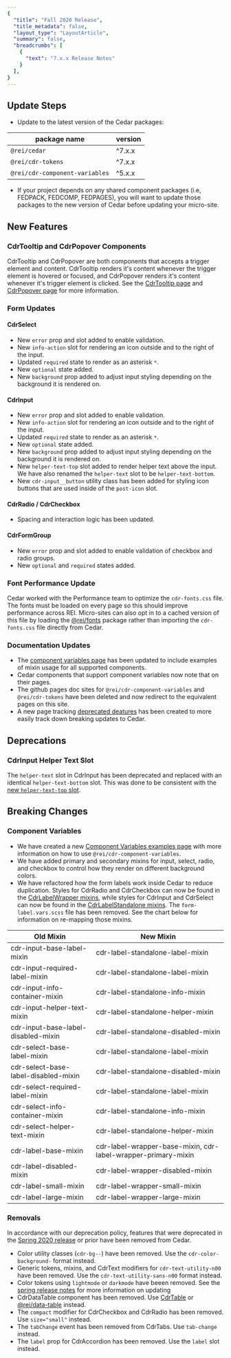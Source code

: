 ```yaml
---
{
  "title": "Fall 2020 Release",
  "title_metadata": false,
  "layout_type": "LayoutArticle",
  "summary": false,
  "breadcrumbs": [
    {
      "text": "7.x.x Release Notes"
    }
  ],
}
---
```


<cdr-doc-table-of-contents-shell parentSelector='h2' childSelector='h3'>

## Update Steps

- Update to the latest version of the Cedar packages:

| package name | version |
|--------------|---------|
| `@rei/cedar` | ^7.x.x |
| `@rei/cdr-tokens` | ^7.x.x |
| `@rei/cdr-component-variables` | ^5.x.x |

- If your project depends on any shared component packages (i.e, FEDPACK, FEDCOMP, FEDPAGES), you will want to update those packages to the new version of Cedar before updating your micro-site.

## New Features

### CdrTooltip and CdrPopover Components

CdrTooltip and CdrPopover are both components that accepts a trigger element and content. CdrTooltip renders it's content whenever the trigger element is hovered or focused, and CdrPopover renders it's content whenever it's trigger element is clicked. See the [CdrTooltip page](../../components/tooltip) and  [CdrPopover page](../../components/popover) for more information.

### Form Updates

#### CdrSelect
- New `error` prop and slot added to enable validation.
- New `info-action` slot for rendering an icon outside and to the right of the input.
- Updated `required` state to render as an asterisk `*`.
- New `optional` state added.
- New `background` prop added to adjust input styling depending on the background it is rendered on.

#### CdrInput
- New `error` prop and slot added to enable validation.
- New `info-action` slot for rendering an icon outside and to the right of the input.
- Updated `required` state to render as an asterisk `*`.
- New `optional` state added.
- New `background` prop added to adjust input styling depending on the background it is rendered on.
- New `helper-text-top` slot added to render helper text above the input. We have also renamed the `helper-text` slot to be `helper-text-bottom`.
- New `cdr-input__button` utility class has been added for styling icon buttons that are used inside of the `post-icon` slot.

#### CdrRadio / CdrCheckbox
- Spacing and interaction logic has been updated.

#### CdrFormGroup
- New `error` prop and slot added to enable validation of checkbox and radio groups.
- New `optional` and `required` states added.

### Font Performance Update

Cedar worked with the Performance team to optimize the `cdr-fonts.css` file. The fonts must be loaded on every page so this should improve performance across REI. Micro-sites can also opt in to a cached version of this file by loading the [@rei/fonts](https://git.rei.com/projects/FEDPACK/repos/rei-fonts/browse) package rather than importing the `cdr-fonts.css` file directly from Cedar.

### Documentation Updates

- The [component variables page](../../components/component-variables) has been updated to include examples of mixin usage for all supported components.
- Cedar components that support component variables now note that on their pages.
- The github pages doc sites for `@rei/cdr-component-variables` and `@rei/cdr-tokens` have been deleted and now redirect to the equivalent pages on this site.
- A new page tracking [deprecated deatures](../deprecated) has been created to more easily track down breaking updates to Cedar.

## Deprecations

### CdrInput Helper Text Slot

The `helper-text` slot in CdrInput has been deprecated and replaced with an identical `helper-text-bottom` slot. This was done to be consistent with the [new `helper-text-top` slot](#cdrinput-updates).

## Breaking Changes

### Component Variables

- We have created a new [Component Variables examples page](../../components/component-variables) with more information on how to use `@rei/cdr-component-variables`.
- We have added primary and secondary mixins for input, select, radio, and checkbox to control how they render on different background colors.
- We have refactored how the form labels work inside Cedar to reduce duplication. Styles for CdrRadio and CdrCheckbox can now be found in the [CdrLabelWrapper mixins](../../components/component-variables/#CdrLabelWrapper), while styles for CdrInput and CdrSelect can now be found in the [CdrLabelStandalone mixins](../../components/component-variables/#CdrLabelStandalone). The `form-label.vars.scss` file has been removed. See the chart below for information on re-mapping those mixins.

| Old Mixin | New Mixin |
|----|-----|
| cdr-input-base-label-mixin | cdr-label-standalone-label-mixin |
| cdr-input-required-label-mixin | cdr-label-standalone-label-mixin |
| cdr-input-info-container-mixin | cdr-label-standalone-info-mixin |
| cdr-input-helper-text-mixin | cdr-label-standalone-helper-mixin |
| cdr-input-base-label-disabled-mixin | cdr-label-standalone-disabled-mixin |
| cdr-select-base-label-mixin | cdr-label-standalone-label-mixin |
| cdr-select-base-label-disabled-mixin| cdr-label-standalone-disabled-mixin |
| cdr-select-required-label-mixin| cdr-label-standalone-label-mixin |
| cdr-select-info-container-mixin | cdr-label-standalone-info-mixin |
| cdr-select-helper-text-mixin | cdr-label-standalone-helper-mixin |
| cdr-label-base-mixin | cdr-label-wrapper-base-mixin, cdr-label-wrapper-primary-mixin |
| cdr-label-disabled-mixin | cdr-label-wrapper-disabled-mixin|
| cdr-label-small-mixin | cdr-label-wrapper-small-mixin |
| cdr-label-large-mixin | cdr-label-wrapper-large-mixin |

### Removals

In accordance with our deprecation policy, features that were deprecated in the [Spring 2020 release](../spring-2020/#deprecations) or prior have been removed from Cedar.

- Color utility classes (`cdr-bg--`) have been removed. Use the `cdr-color-background-` format instead.
- Generic tokens, mixins, and CdrText modifiers for `cdr-text-utility-n00` have been removed. Use the `cdr-text-utility-sans-n00` format instead.
- Color tokens using `lightmode` or `darkmode` have beeen removed. See the [spring release notes](../spring-2020/#color-token-updates) for more information on updating
- CdrDataTable component has been removed. Use [CdrTable](../../components/table) or [@rei/data-table](https://git.rei.com/projects/FEDCOMP/repos/data-table/browse) instead.
- The `compact` modifier for CdrCheckbox and CdrRadio has been removed. Use `size="small"` instead.
- The `tabChange` event has been removed from CdrTabs. Use `tab-change` instead.
- The `label` prop for CdrAccordion has been removed. Use the `label` slot instead.

</cdr-doc-table-of-contents-shell>
